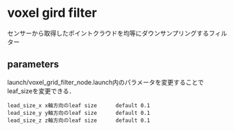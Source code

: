 # voxel gird filter

センサーから取得したポイントクラウドを均等にダウンサンプリングするフィルター

## parameters
launch/voxel_grid_filter_node.launch内のパラメータを変更することでleaf_sizeを変更できる．

```
lead_size_x x軸方向のleaf size      default 0.1
lead_size_y y軸方向のleaf size      default 0.1
lead_size_z z軸方向のleaf size      default 0.1
```
